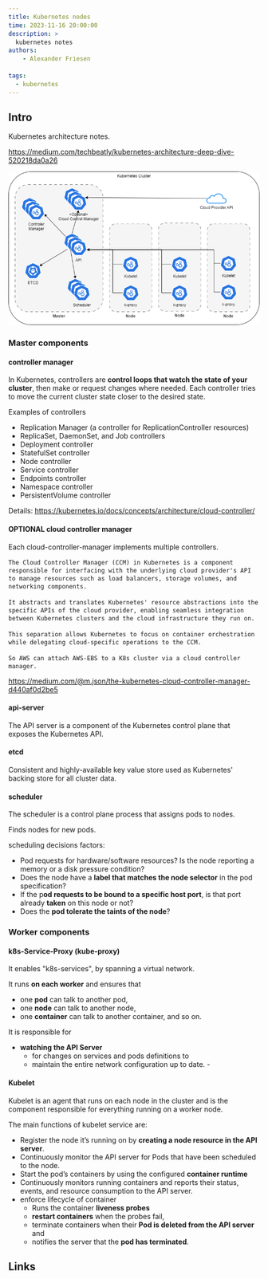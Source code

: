 ```yaml
---
title: Kubernetes nodes
time: 2023-11-16 20:00:00
description: > 
  kubernetes notes
authors:
    - Alexander Friesen

tags:
  - kubernetes
---
```



## Intro

Kubernetes architecture notes.

https://medium.com/techbeatly/kubernetes-architecture-deep-dive-520218da0a26

![Vision](article0003/../article00012/kubernetes.drawio.png)

### Master components

#### controller manager

In Kubernetes, controllers are **control loops that watch the state of your cluster**, then make or request changes where needed. Each controller tries to move the current cluster state closer to the desired state.

Examples of controllers

 - Replication Manager (a controller for ReplicationController resources)
 - ReplicaSet, DaemonSet, and Job controllers
 - Deployment controller
 - StatefulSet controller
 - Node controller
 - Service controller
 - Endpoints controller
 - Namespace controller
 - PersistentVolume controller

Details: https://kubernetes.io/docs/concepts/architecture/cloud-controller/


#### OPTIONAL cloud controller manager

Each cloud-controller-manager implements multiple controllers.

    The Cloud Controller Manager (CCM) in Kubernetes is a component responsible for interfacing with the underlying cloud provider's API to manage resources such as load balancers, storage volumes, and networking components. 
    
    It abstracts and translates Kubernetes' resource abstractions into the specific APIs of the cloud provider, enabling seamless integration between Kubernetes clusters and the cloud infrastructure they run on. 
    
    This separation allows Kubernetes to focus on container orchestration while delegating cloud-specific operations to the CCM.

    So AWS can attach AWS-EBS to a K8s cluster via a cloud controller manager.

https://medium.com/@m.json/the-kubernetes-cloud-controller-manager-d440af0d2be5

#### api-server

The API server is a component of the Kubernetes control plane that exposes the Kubernetes API.

#### etcd

Consistent and highly-available key value store used as Kubernetes' backing store for all cluster data.

#### scheduler

The scheduler is a control plane process that assigns pods to nodes. 

Finds nodes for new pods.

scheduling decisions factors:

 - Pod requests for hardware/software resources? Is the node reporting a memory or a disk pressure condition?
 - Does the node have a **label that matches the node selector** in the pod specification?
 - If the p**od requests to be bound to a specific host port**, is that port already **taken** on this node or not?
 - Does the **pod tolerate the taints of the node**?



### Worker components

#### k8s-Service-Proxy (kube-proxy)

It enables "k8s-services", by spanning a virtual network.

It runs **on each worker** and ensures that 

  - one **pod** can talk to another pod, 
  - one **node** can talk to another node, 
  - one **container** can talk to another container, and so on. 

It is responsible for

 - **watching the API Server** 
   - for changes on services and pods definitions to 
   - maintain the entire network configuration up to date. - 


#### Kubelet

Kubelet is an agent that runs on each node in the cluster and is the component responsible for everything running on a worker node.

The main functions of kubelet service are:

 - Register the node it’s running on by **creating a node resource in the API server**.
 - Continuously monitor the API server for Pods that have been scheduled to the node.
 - Start the pod’s containers by using the configured **container runtime**
 - Continuously monitors running containers and reports their status, events, and resource consumption to the API server.
 - enforce lifecycle of container
   - Runs the container **liveness probes** 
   - **restart containers** when the probes fail, 
   - terminate containers when their **Pod is deleted from the API server** and 
   - notifies the server that the **pod has terminated**.


## Links



